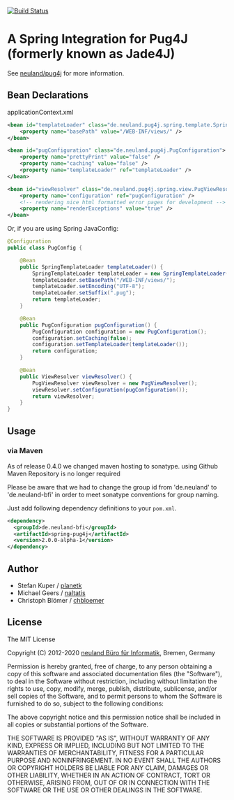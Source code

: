 [![Build Status](https://secure.travis-ci.org/neuland/spring-pug4j.png?branch=master)](http://travis-ci.org/neuland/spring-pug4j)

# A Spring Integration for Pug4J (formerly known as Jade4J)

See [neuland/pug4j](https://github.com/neuland/pug4j) for more information.

## Bean Declarations

applicationContext.xml

```xml
<bean id="templateLoader" class="de.neuland.pug4j.spring.template.SpringTemplateLoader">
	<property name="basePath" value="/WEB-INF/views/" />
</bean>

<bean id="pugConfiguration" class="de.neuland.pug4j.PugConfiguration">
	<property name="prettyPrint" value="false" />
	<property name="caching" value="false" />
	<property name="templateLoader" ref="templateLoader" />
</bean>

<bean id="viewResolver" class="de.neuland.pug4j.spring.view.PugViewResolver">
	<property name="configuration" ref="pugConfiguration" />
	<!-- rendering nice html formatted error pages for development -->
	<property name="renderExceptions" value="true" />
</bean>
```
Or, if you are using Spring JavaConfig:

```java
@Configuration
public class PugConfig {

	@Bean
	public SpringTemplateLoader templateLoader() {
		SpringTemplateLoader templateLoader = new SpringTemplateLoader();
		templateLoader.setBasePath("/WEB-INF/views/");
		templateLoader.setEncoding("UTF-8");
		templateLoader.setSuffix(".pug");
		return templateLoader;
	}

	@Bean
	public PugConfiguration pugConfiguration() {
		PugConfiguration configuration = new PugConfiguration();
		configuration.setCaching(false);
		configuration.setTemplateLoader(templateLoader());
		return configuration;
	}

	@Bean
	public ViewResolver viewResolver() {
		PugViewResolver viewResolver = new PugViewResolver();
		viewResolver.setConfiguration(pugConfiguration());
		return viewResolver;
	}
}
```

## Usage

### via Maven

As of release 0.4.0 we changed maven hosting to sonatype. using Github Maven Repository is no longer required

Please be aware that we had to change the group id from 'de.neuland' to 'de.neuland-bfi' in order to meet sonatype conventions for group naming.

Just add following dependency definitions to your `pom.xml`.

```xml
<dependency>
  <groupId>de.neuland-bfi</groupId>
  <artifactId>spring-pug4j</artifactId>
  <version>2.0.0-alpha-1</version>
</dependency>
```

## Author

- Stefan Kuper / [planetk](https://github.com/planetk)
- Michael Geers / [naltatis](https://github.com/naltatis)
- Christoph Blömer / [chbloemer](https://github.com/chbloemer)

## License

The MIT License

Copyright (C) 2012-2020 [neuland Büro für Informatik](http://www.neuland-bfi.de/), Bremen, Germany

Permission is hereby granted, free of charge, to any person obtaining a copy of this software and associated documentation files (the "Software"), to deal in the Software without restriction, including without limitation the rights to use, copy, modify, merge, publish, distribute, sublicense, and/or sell copies of the Software, and to permit persons to whom the Software is furnished to do so, subject to the following conditions:

The above copyright notice and this permission notice shall be included in all copies or substantial portions of the Software.

THE SOFTWARE IS PROVIDED "AS IS", WITHOUT WARRANTY OF ANY KIND, EXPRESS OR IMPLIED, INCLUDING BUT NOT LIMITED TO THE WARRANTIES OF MERCHANTABILITY, FITNESS FOR A PARTICULAR PURPOSE AND NONINFRINGEMENT. IN NO EVENT SHALL THE AUTHORS OR COPYRIGHT HOLDERS BE LIABLE FOR ANY CLAIM, DAMAGES OR OTHER LIABILITY, WHETHER IN AN ACTION OF CONTRACT, TORT OR OTHERWISE, ARISING FROM, OUT OF OR IN CONNECTION WITH THE SOFTWARE OR THE USE OR OTHER DEALINGS IN THE SOFTWARE.
